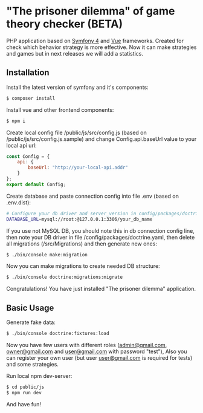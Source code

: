 # "The prisoner dilemma" of game theory checker (BETA)

PHP application based on <a href="https://github.com/symfony/symfony">Symfony 4</a> and <a href="https://github.com/vuejs/vue">Vue</a> frameworks.
Created for check which behavior strategy is more effective.
Now it can make strategies and games but in next releases we will add a statistics.

## Installation

Install the latest version of symfony and it's components:
```bash
$ composer install
```

Install vue and other frontend components:
```bash
$ npm i
```

Create local config file /public/js/src/config.js (based on /public/js/src/config.js.sample) and change Config.api.baseUrl value to your local api url:
```js
const Config = {
    api: {
        baseUrl: "http://your-local-api.addr"
    }
};
export default Config;
```

Create database and paste connection config into file .env (based on .env.dist):
```bash
# Configure your db driver and server_version in config/packages/doctrine.yaml
DATABASE_URL=mysql://root:@127.0.0.1:3306/your_db_name
```

If you use not MySQL DB, you should note this in db connection config line, then note your DB driver in file /config/packages/doctrine.yaml, then delete all migrations (/src/Migrations) and then generate new ones:
```bash
$ ./bin/console make:migration
```

Now you can make migrations to create needed DB structure:
```bash
$ ./bin/console doctrine:migrations:migrate
```

Congratulations! You have just installed "The prisoner dilemma" application.


## Basic Usage

Generate fake data:
```bash
$ ./bin/console doctrine:fixtures:load
```
Now you have few users with different roles (admin@gmail.com, owner@gmail.com and user@gmail.com with password "test"), Also you can register your own user (but user user@gmail.com is required for tests) and some strategies.

Run local npm dev-server:
```bash
$ cd public/js
$ npm run dev
```

And have fun!